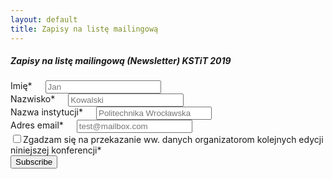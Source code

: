 ```yaml
---
layout: default
title: Zapisy na listę mailingową
---
```


##### Zapisy na listę mailingową (Newsletter) KSTiT 2019
<div id="mc_embed_signup">
<form action="https://pwr.us7.list-manage.com/subscribe/post?u=9e4e391c25b9bf9d84596d42f&amp;id=9c9d6443aa" method="post" id="mc-embedded-subscribe-form" name="mc-embedded-subscribe-form" class="validate" target="_blank" novalidate>
<div id="mc_embed_signup_scroll">



<div class="row">
  <div class="six columns">
    <label for="firstName">Imię<span class='red'>*</span></label>
    <input type="text" value="" name="FNAME" class="u-full-width" id="mce-FNAME" placeholder="Jan" >
  </div>
  <div class="six columns">
    <label for="lastName">Nazwisko<span class='red'>*</span></label>
    <input type="text" value="" name="LNAME" class="required" id="mce-LNAME" placeholder="Kowalski" >
  </div>
</div>

  <div class="row">
    <div class="twelve columns">
      <label for="mce-AFFILIATIO">Nazwa instytucji<span class='red'>*</span></label>
      <input type="text" value="" name="AFFILIATIO" class="u-full-width" id="mce-AFFILIATIO" placeholder="Politechnika Wrocławska">
    </div>
  </div>
  <div class="row">
    <div class="twelve columns">
      <label for="mce-EMAIL">Adres email<span class='red'>*</span></label>
      <input type="email" value="" name="EMAIL" class="u-full-width" id="mce-EMAIL" placeholder="test@mailbox.com">
    </div>
  </div>
  <label class="example-send-yourself-copy twelve columns">
    <input type="checkbox"><span class="label-body">Zgadzam się na przekazanie ww. danych organizatorom kolejnych edycji niniejszej konferencji<span class='red'>*</span></span>
  </label>
  <div style="position: absolute; left: -5000px;" aria-hidden="true"><input type="text" name="b_9e4e391c25b9bf9d84596d42f_9c9d6443aa" tabindex="-1" value=""></div>
  <div class="clear"><input type="submit" value="Subscribe" name="subscribe" id="mc-embedded-subscribe" class="button"></div>
  </div>
</form>
</div>
